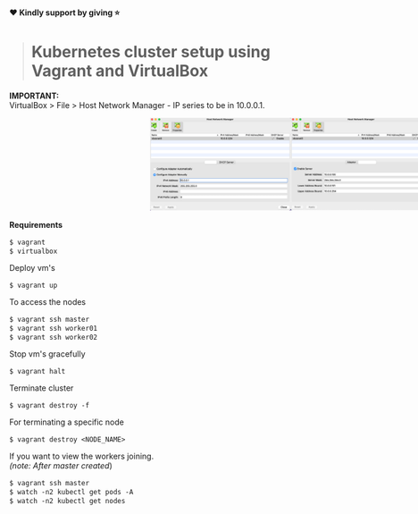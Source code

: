 **:heart: Kindly support by giving :star:**
># Kubernetes cluster setup using Vagrant and VirtualBox
**IMPORTANT:** \
VirtualBox > File > Host Network Manager - IP series to be in 10.0.0.1.

<p align="center">
<img src="host-network-manager.png" alt="drawing" style="width:1000px;margin-left:50%;"/>
</p>

**Requirements**
```shell
$ vagrant
$ virtualbox
```
Deploy vm's
```shell
$ vagrant up
```
To access the nodes
```shell
$ vagrant ssh master
$ vagrant ssh worker01
$ vagrant ssh worker02
```
Stop vm's gracefully
```shell
$ vagrant halt
```
Terminate cluster
```shell
$ vagrant destroy -f
```
For terminating a specific node
```shell
$ vagrant destroy <NODE_NAME>
```
If you want to view the workers joining.\
_(note: After master created_)
```shell
$ vagrant ssh master
$ watch -n2 kubectl get pods -A
$ watch -n2 kubectl get nodes
```
